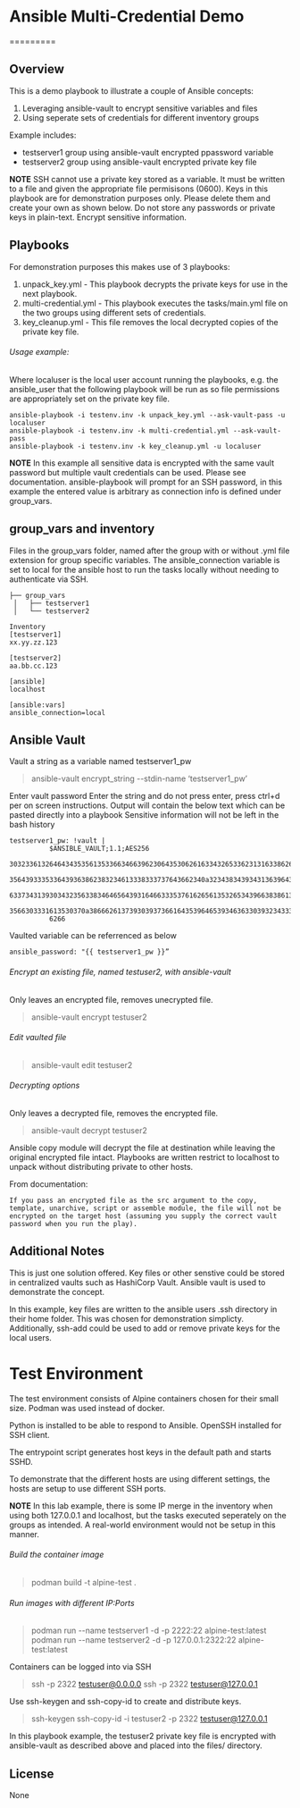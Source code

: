 # Ansible Multi-Credential Demo
=========

## Overview
This is a demo playbook to illustrate a couple of Ansible concepts:
1. Leveraging ansible-vault to encrypt sensitive variables and files
2. Using seperate sets of credentials for different inventory groups

Example includes: 
  - testserver1 group using ansible-vault encrypted ppassword variable
  - testserver2 group using ansible-vault encrypted private key file

**NOTE**
SSH cannot use a private key stored as a variable. It must be written to a file and given the appropriate file permisisons (0600).
Keys in this playbook are for demonstration purposes only. Please delete them and create your own as shown below.
Do not store any passwords or private keys in plain-text. Encrypt sensitive information.

## Playbooks
For demonstration purposes this makes use of 3 playbooks:
1. unpack_key.yml - This playbook decrypts the private keys for use in the next playbook. 
2. multi-credential.yml - This playbook executes the tasks/main.yml file on the two groups using different sets of credentials.
3. key_cleanup.yml - This file removes the local decrypted copies of the private key file.

###### Usage example: 
Where localuser is the local user account running the playbooks, e.g. the ansible_user that the following playbook will be run as so file permissions are appropriately set on the private key file. 
```
ansible-playbook -i testenv.inv -k unpack_key.yml --ask-vault-pass -u localuser
ansible-playbook -i testenv.inv -k multi-credential.yml --ask-vault-pass
ansible-playbook -i testenv.inv -k key_cleanup.yml -u localuser
```
**NOTE**
In this example all sensitive data is encrypted with the same vault password but multiple vault credentials can be used. Please see documentation.
ansible-playbook will prompt for an SSH password, in this example the entered value is arbitrary as connection info is defined under group_vars.

## group_vars and inventory

Files in the group_vars folder, named after the group with or without .yml file extension for group specific variables.
The ansible_connection variable is set to local for the ansible host to run the tasks locally without needing to authenticate via SSH.

```
├── group_vars
 │   ├── testserver1
 │   └── testserver2
```

```
Inventory
[testserver1]
xx.yy.zz.123

[testserver2]
aa.bb.cc.123

[ansible]
localhost

[ansible:vars]
ansible_connection=local
```

## Ansible Vault
Vault a string as a variable named testserver1_pw
> ansible-vault encrypt_string --stdin-name ‘testserver1_pw’

Enter vault password
Enter the string and do not press enter, press ctrl+d per on screen instructions.
Output will contain the below text which can be pasted directly into a playbook
Sensitive information will not be left in the bash history

```
testserver1_pw: !vault |
          $ANSIBLE_VAULT;1.1;AES256
          30323361326464343535613533663466396230643530626163343265336231316338626534643033
          3564393335336439363862383234613338333737643662340a323438343934313639643636346635
          63373431393034323563383464656439316466333537616265613532653439663838613634303333
          3566303331613530370a386662613739303937366164353964653934636330393234333066373232
          6266
```

Vaulted variable can be referrenced as below
```
ansible_password: "{{ testserver1_pw }}”
```

###### Encrypt an existing file, named testuser2, with ansible-vault
Only leaves an encrypted file, removes unecrypted file.
> ansible-vault encrypt testuser2

###### Edit vaulted file
> ansible-vault edit testuser2

###### Decrypting options
Only leaves a decrypted file, removes the encrypted file.
> ansible-vault decrypt testuser2

Ansible copy module will decrypt the file at destination while leaving the original encrypted file intact. 
Playbooks are written restrict to localhost to unpack without distributing private to other hosts.

From documentation:
```
If you pass an encrypted file as the src argument to the copy, template, unarchive, script or assemble module, the file will not be encrypted on the target host (assuming you supply the correct vault password when you run the play).
```

## Additional Notes
This is just one solution offered. Key files or other senstive could be stored in centralized vaults such as HashiCorp Vault. Ansible vault is used to demonstrate the concept.

In this example, key files are written to the ansible users .ssh directory in their home folder. This was chosen for demonstration simplicty.
Additionally, ssh-add could be used to add or remove private keys for the local users.

# Test Environment
The test environment consists of Alpine containers chosen for their small size. Podman was used instead of docker.

Python is installed to be able to respond to Ansible.
OpenSSH installed for SSH client.

The entrypoint script generates host keys in the default path and starts SSHD.

To demonstrate that the different hosts are using different settings, the hosts are setup to use different SSH ports.

**NOTE**
In this lab example, there is some IP merge in the inventory when using both 127.0.0.1 and localhost, but the tasks executed seperately on the groups as intended. A real-world environment would not be setup in this manner.

###### Build the container image
> podman build -t alpine-test .

###### Run images with different IP:Ports
> podman run --name testserver1 -d -p 2222:22 alpine-test:latest
> podman run --name testserver2 -d -p 127.0.0.1:2322:22 alpine-test:latest

Containers can be logged into via SSH
> ssh -p 2322 testuser@0.0.0.0
> ssh -p 2322 testuser@127.0.0.1

Use ssh-keygen and ssh-copy-id to create and distribute keys.
> ssh-keygen
> ssh-copy-id -i testuser2 -p 2322 testuser@127.0.0.1

In this playbook example, the testuser2 private key file is encrypted with ansible-vault as described above and placed into the files/ directory.

License
-------

None
